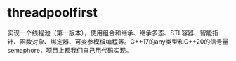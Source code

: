 # threadpoolfirst
实现一个线程池（第一版本），使用组合和继承、继承多态、STL容器、智能指针、函数对象、绑定器、可变参模板编程等。C++17的any类型和C++20的信号量semaphore，项目上都我们自己用代码实现。
